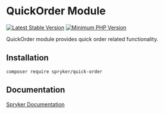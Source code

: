 # QuickOrder Module
[![Latest Stable Version](https://poser.pugx.org/spryker/quick-order/v/stable.svg)](https://packagist.org/packages/spryker/quick-order)
[![Minimum PHP Version](https://img.shields.io/badge/php-%3E%3D%208.0-8892BF.svg)](https://php.net/)

QuickOrder module provides quick order related functionality.

## Installation

```
composer require spryker/quick-order
```

## Documentation

[Spryker Documentation](https://docs.spryker.com)
